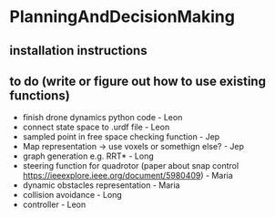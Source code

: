 # PlanningAndDecisionMaking
## installation instructions


## to do (write or figure out how to use existing functions)
* finish drone dynamics python code - Leon
* connect state space to .urdf file - Leon
* sampled point in free space checking function - Jep
* Map representation -> use voxels or somethign else? - Jep
* graph generation e.g. RRT* - Long
* steering function for quadrotor (paper about snap control https://ieeexplore.ieee.org/document/5980409) - Maria
* dynamic obstacles representation - Maria
* collision avoidance - Long
* controller - Leon
